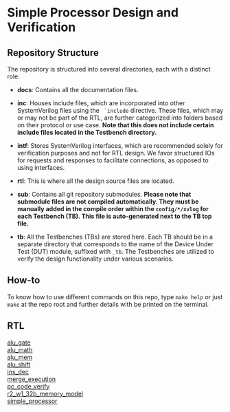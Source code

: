 # Simple Processor Design and Verification

## Repository Structure
The repository is structured into several directories, each with a distinct role:

- **docs**: Contains all the documentation files.

- **inc**: Houses include files, which are incorporated into other SystemVerilog files using the ``` `include``` directive. These files, which may or may not be part of the RTL, are further categorized into folders based on their protocol or use case. **Note that this does not include certain include files located in the Testbench directory.**

- **intf**: Stores SystemVerilog interfaces, which are recommended solely for verification purposes and not for RTL design. We favor structured IOs for requests and responses to facilitate connections, as opposed to using interfaces.

- **rtl**: This is where all the design source files are located.

- **sub**: Contains all git repository submodules. **Please note that submodule files are not compiled automatically. They must be manually added in the compile order within the **`config/*/xvlog`** for each Testbench (TB). This file is auto-generated next to the TB top file.**

- **tb**: All the Testbenches (TBs) are stored here. Each TB should be in a separate directory that corresponds to the name of the Device Under Test (DUT) module, suffixed with `_tb`. The Testbenches are utilized to verify the design functionality under various scenarios.

## How-to
To know how to use different commands on this repo, type `make help` or just `make` at the repo root and further details with be printed on the terminal.

## RTL
[alu_gate ](./docs/rtl/alu_gate.md)<br>
[alu_math ](./docs/rtl/alu_math.md)<br>
[alu_mem ](./docs/rtl/alu_mem.md)<br>
[alu_shift ](./docs/rtl/alu_shift.md)<br>
[ins_dec ](./docs/rtl/ins_dec.md)<br>
[merge_execution ](./docs/rtl/merge_execution.md)<br>
[pc_code_verify ](./docs/rtl/pc_code_verify.md)<br>
[r2_w1_32b_memory_model ](./docs/rtl/r2_w1_32b_memory_model.md)<br>
[simple_processor ](./docs/rtl/simple_processor.md)<br>

